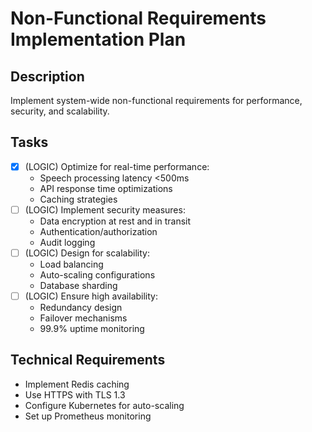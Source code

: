 # Non-Functional Requirements Implementation Plan

## Description
Implement system-wide non-functional requirements for performance, security, and scalability.

## Tasks
- [x] (LOGIC) Optimize for real-time performance:
  - Speech processing latency <500ms
  - API response time optimizations
  - Caching strategies
- [ ] (LOGIC) Implement security measures:
  - Data encryption at rest and in transit
  - Authentication/authorization
  - Audit logging
- [ ] (LOGIC) Design for scalability:
  - Load balancing
  - Auto-scaling configurations
  - Database sharding
- [ ] (LOGIC) Ensure high availability:
  - Redundancy design
  - Failover mechanisms
  - 99.9% uptime monitoring

## Technical Requirements
- Implement Redis caching
- Use HTTPS with TLS 1.3
- Configure Kubernetes for auto-scaling
- Set up Prometheus monitoring